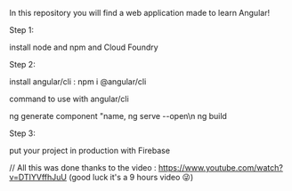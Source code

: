 In this repository you will find a web application made to learn Angular!

Step 1:

install node and npm and Cloud Foundry 

Step 2:

install angular/cli :
               npm i @angular/cli

command to use with angular/cli

ng generate component "name, 
ng serve --open\n
ng build

Step 3: 

put your project in production with Firebase

// All this was done thanks to the video :  https://www.youtube.com/watch?v=DTIYVffhJuU (good luck it's a 9 hours video 😜)